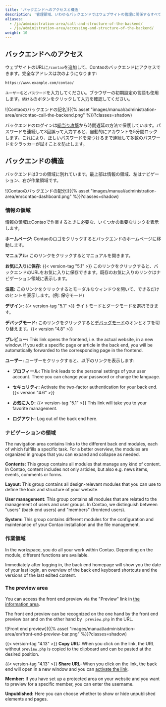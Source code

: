 ```yaml
---
title: 'バックエンドへのアクセスと構造'
description: '管理領域、いわゆるバックエンドではウェブサイトの管理に関係するすべての作業を行えます。'
aliases:
  - /ja/administration-area/call-and-structure-of-the-backend/
  - /ja/administration-area/accessing-and-structure-of-the-backend/
weight: 10
---
```


## バックエンドへのアクセス

ウェブサイトのURLに`/contao`を追加して、Contaoのバックエンドにアクセスできます。完全なアドレスは次のようになります:

`https://www.example.com/contao/`

`ユーザー名`と`パスワード`を入力してください。ブラウザーの初期設定の言語も使用します。`続ける`のボタンをクリックして入力を確認してください。

![Contaoのバックエンドの記名]({{% asset "images/manual/administration-area/en/contao-call-the-backend.png" %}}?classes=shadow)

バックエンドのログインは[総当り攻撃](https://ja.wikipedia.org/wiki/%E7%B7%8F%E5%BD%93%E3%81%9F%E3%82%8A%E6%94%BB%E6%92%83)から時間遅延の方法で保護しています。パスワードを連続して3回誤って入力すると、自動的にアカウントを5分間ロックします。これにより、正しいパスワードを見つけるまで連続して多数のパスワードをクラッカーが試すことを防止します。

## バックエンドの構造

バックエンドは3つの領域に別れています。最上部は情報の領域、左はナビゲーション、右が作業領域です。

![Contaoのバックエンドの配分]({{% asset "images/manual/administration-area/en/contao-dashboard.png" %}}?classes=shadow)

### 情報の領域

情報の領域はContaoで作業するときに必要な、いくつかの重要なリンクを表示します。

**ホームページ:** Contaoのロゴをクリックするとバックエンドのホームページに移動します。

**マニュアル:** このリンクをクリックするとマニュアルを開きます。

**お気に入りに保存:** {{< version-tag "5.1" >}} このリンクをクリックすると、バックエンドのURLをお気に入りに保存できます。既存のお気に入りのリンクはナビゲーション領域に表示します。

**注意:** このリンクをクリックするとモーダルなウィンドウを開いて、できるだけのヒントを表示します。(例: 保守モード)

**デザイン:** {{< version-tag "5.1" >}} ライトモードとダークモードを選択できます。

**デバッグモード:** このリンクをクリックすると[デバッグモード](/ja/system/debug-mode/)のオンとオフを切り替えます。{{< version "4.8" >}}

**プレビュー:** This link opens the frontend, i.e. the actual website, in a new window. If you edit a specific page or article in the back end, you will be automatically forwarded to the corresponding page in the frontend.

**ユーザー:** ユーザーをクリックすると、以下のリンクを表示します:

  + **プロフィール:** This link leads to the personal settings of your user account. There you can change your password or change the language.

  + **セキュリティ:** Activate the two-factor authentication for your back end.{{< version "4.6" >}}

  + **お気に入り:** {{< version-tag "5.1" >}} This link will take you to your favorite management.

  + **ログアウト:** Log out of the back end here.

### ナビゲーションの領域

The navigation area contains links to the different back end modules, each of which fulfills a specific task. For a better overview, the modules are organized in groups that you can expand and collapse as needed.

**Contents:** This group contains all modules that manage any kind of content. In Contao, content includes not only articles, but also e.g. news items, events, comments or forms.

**Layout:** This group contains all design-relevant modules that you can use to define the look and structure of your website.

**User management:** This group contains all modules that are related to the management of users and user groups. In Contao, we distinguish between "users" (back end users) and "members" (frontend users).

**System:** This group contains different modules for the configuration and maintenance of your Contao installation and the file management.

### 作業領域

In the workspace, you do all your work within Contao. Depending on the module, different functions are available.

Immediately after logging in, the back end homepage will show you the date of your last login, an overview of the back end keyboard shortcuts and the versions of the last edited content.


### The preview area

You can access the front end preview via the "Preview" link in [the information area](#the-information-area).

The front end preview can be recognized on the one hand by the front end preview bar and on the other hand by `
preview.php` in the URL.

![Front end preview]({{% asset "images/manual/administration-area/en/front-end-preview-bar.png" %}}?classes=shadow)

{{< version-tag "4.13" >}}  **Copy URL:** When you click on the link, the URL without `preview.php` is copied to the clipboard and can be pasted at 
the desired position.

{{< version-tag "4.13" >}} **Share URL:** When you click on the link, the back end will open in a new window and you can [activate the link](../../system/preview-links/).

**Member:** If you have set up a protected area on your website and you want to preview for a specific
member, you can enter the username.

**Unpublished:** Here you can choose whether to show or hide unpublished elements and pages.